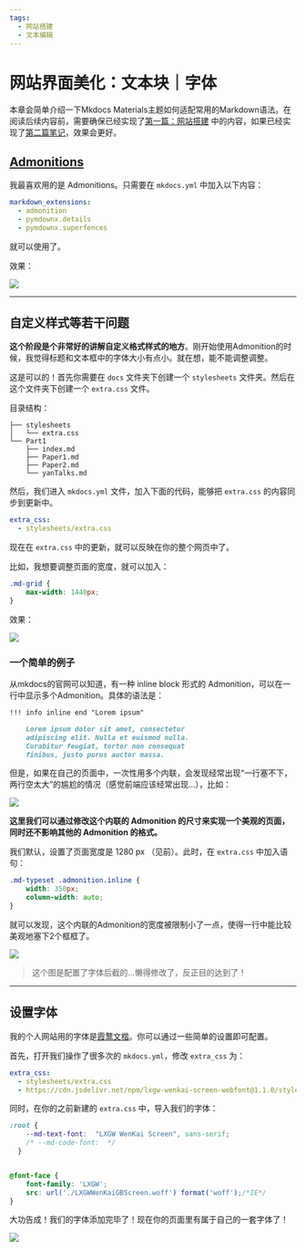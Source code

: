 ```yaml
---
tags:
  - 网站搭建
  - 文本编辑
---
```


# 网站界面美化：文本块｜字体

本章会简单介绍一下Mkdocs Materials主题如何适配常用的Markdown语法。在阅读后续内容前，需要确保已经实现了[第一篇：网站搭建](./Step1.md) 中的内容，如果已经实现了[第二篇笔记](./Step2.md)，效果会更好。

## [Admonitions](https://squidfunk.github.io/mkdocs-material/reference/admonitions/)

我最喜欢用的是 Admonitions。只需要在 `mkdocs.yml` 中加入以下内容：

```yml
markdown_extensions:
  - admonition
  - pymdownx.details
  - pymdownx.superfences
```

就可以使用了。

效果：

![](https://cdn.jsdelivr.net/gh/SmilingWayne/picsrepo/202411181356572.png)


---

## 自定义样式等若干问题

**这个阶段是个非常好的讲解自定义格式样式的地方**。刚开始使用Admonition的时候，我觉得标题和文本框中的字体大小有点小。就在想，能不能调整调整。

这是可以的！首先你需要在 `docs` 文件夹下创建一个 `stylesheets` 文件夹。然后在这个文件夹下创建一个 `extra.css` 文件。

目录结构：

```text
├── stylesheets
│   └── extra.css
└── Part1
    ├── index.md
    ├── Paper1.md
    ├── Paper2.md
    └── yanTalks.md
```

然后，我们进入 `mkdocs.yml` 文件，加入下面的代码，能够把 `extra.css` 的内容同步到更新中。

```yml
extra_css:
  - stylesheets/extra.css
```

现在在 `extra.css` 中的更新，就可以反映在你的整个网页中了。

比如，我想要调整页面的宽度，就可以加入：

```css
.md-grid {
    max-width: 1440px;   
}
```

效果：

![](https://cdn.jsdelivr.net/gh/SmilingWayne/picsrepo/202411181622158.png)

### 一个简单的例子

从mkdocs的官网可以知道，有一种 inline block 形式的 Admonition，可以在一行中显示多个Admonition。具体的语法是：

```markdown
!!! info inline end "Lorem ipsum"

    Lorem ipsum dolor sit amet, consectetur
    adipiscing elit. Nulla et euismod nulla.
    Curabitur feugiat, tortor non consequat
    finibus, justo purus auctor massa.
```

但是，如果在自己的页面中，一次性用多个内联，会发现经常出现“一行塞不下，两行空太大”的尴尬的情况（感觉前端应该经常出现...），比如：

![](https://cdn.jsdelivr.net/gh/SmilingWayne/picsrepo/202411181646282.png)

**这里我们可以通过修改这个内联的 Admonition 的尺寸来实现一个美观的页面，同时还不影响其他的 Admonition 的格式。** 


我们默认，设置了页面宽度是 1280 px （见前）。此时，在 `extra.css` 中加入语句：

```css
.md-typeset .admonition.inline {
    width: 350px;   
    column-width: auto;
}
```

就可以发现，这个内联的Admonition的宽度被限制小了一点，使得一行中能比较美观地塞下2个框框了。

![](https://cdn.jsdelivr.net/gh/SmilingWayne/picsrepo/202411181658379.png)

> 这个图是配置了字体后截的...懒得修改了，反正目的达到了！

---------

## 设置字体

我的个人网站用的字体是[霞鹜文楷](https://github.com/lxgw/LxgwWenKai)。你可以通过一些简单的设置即可配置。

首先，打开我们操作了很多次的 `mkdocs.yml`，修改 `extra_css` 为：

```yml
extra_css:
  - stylesheets/extra.css
  - https://cdn.jsdelivr.net/npm/lxgw-wenkai-screen-webfont@1.1.0/style.css
```

同时，在你的之前新建的 `extra.css` 中，导入我们的字体：

```css
:root {
    --md-text-font:  "LXGW WenKai Screen", sans-serif; 
    /* --md-code-font:  */
  }


@font-face {  	
    font-family: 'LXGW';  	
    src: url('./LXGWWenKaiGBScreen.woff') format('woff');/*IE*/  	
}
```

大功告成！我们的字体添加完毕了！现在你的页面里有属于自己的一套字体了！

![](https://cdn.jsdelivr.net/gh/SmilingWayne/picsrepo/202411181658025.png)